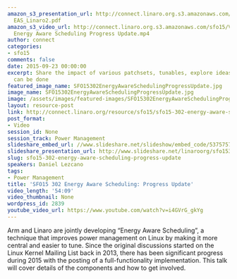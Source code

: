 ```yaml
---
amazon_s3_presentation_url: http://connect.linaro.org.s3.amazonaws.com/sfo15/Presentations/09-23-Wednesday/SFO15-302
  EAS_Linaro2.pdf
amazon_s3_video_url: http://connect.linaro.org.s3.amazonaws.com/sfo15/Videos/09-23-Wednesday/SFO15-302
  Energy Aware Scheduling Progress Update.mp4
author: connect
categories:
- sfo15
comments: false
date: 2015-09-23 00:00:00
excerpt: Share the impact of various patchsets, tunables, explore ideas on what else
  can be done
featured_image_name: SFO15302EnergyAwareSchedulingProgressUpdate.jpg
image_name: SFO15302EnergyAwareSchedulingProgressUpdate.jpg
image: /assets/images/featured-images/SFO15302EnergyAwareSchedulingProgressUpdate.jpg
layout: resource-post
link: http://connect.linaro.org/resource/sfo15/sfo15-302-energy-aware-scheduling-progress-update/
post_format:
- Video
session_id: None
session_track: Power Management
slideshare_embed_url: //www.slideshare.net/slideshow/embed_code/53757578
slideshare_presentation_url: http://www.slideshare.net/linaroorg/sfo15302-energy-aware-scheduling-progress-update
slug: sfo15-302-energy-aware-scheduling-progress-update
speakers: Daniel Lezcano
tags:
- Power Management
title: 'SFO15 302 Energy Aware Scheduling: Progress Update'
video_length: '54:09'
video_thumbnail: None
wordpress_id: 2839
youtube_video_url: https://www.youtube.com/watch?v=i4GVrG_gkYg
---
```


Arm and Linaro are jointly developing “Energy Aware Scheduling”, a technique that improves power management on Linux by making it more central and easier to tune. Since the original discussions started on the Linux Kernel Mailing List back in 2013, there has been significant progress during 2015 with the posting of a full-functionality implementation. This talk will cover details of the components and how to get involved.
